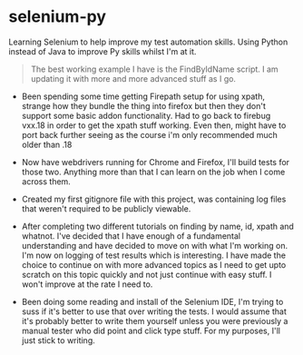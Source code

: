 # selenium-py

Learning Selenium to help improve my test automation skills. Using Python instead of Java to improve Py skills whilst I'm at it.

> The best working example I have is the FindByIdName script. I am updating it with more and more advanced stuff as I go. 

* Been spending some time getting Firepath setup for using xpath, strange how they bundle the thing into firefox but then they don't support some basic addon functionality. Had to go back to firebug vxx.18 in order to get the xpath stuff working. Even then, might have to port back further seeing as the course i'm only recommended much older than .18

* Now have webdrivers running for Chrome and Firefox, I'll build tests for those two. Anything more than that I can learn on the job when I come across them.

* Created my first gitignore file with this project, was containing log files that weren't required to be publicly viewable.

* After completing two different tutorials on finding by name, id, xpath and whatnot. I've decided that I have enough of a fundamental understanding and have decided to move on with what I'm working on. I'm now on logging of test results which is interesting. I have made the choice to continue on with more advanced topics as I need to get upto scratch on this topic quickly and not just continue with easy stuff. I won't improve at the rate I need to.

* Been doing some reading and install of the Selenium IDE, I'm trying to suss if it's better to use that over writing the tests. I would assume that it's probably better to write them yourself unless you were previously a manual tester who did point and click type stuff. For my purposes, I'll just stick to writing.
